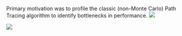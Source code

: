 Primary motivation was to profile the classic (non-Monte Carlo) Path Tracing algorithm to identify bottlenecks in performance.
![](../../blob/main/overview.jpg)

![](../../blob/main/instructionsCalled.jpg)
